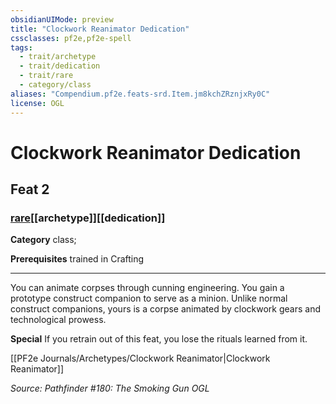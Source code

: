 ```yaml
---
obsidianUIMode: preview
title: "Clockwork Reanimator Dedication"
cssclasses: pf2e,pf2e-spell
tags:
  - trait/archetype
  - trait/dedication
  - trait/rare
  - category/class
aliases: "Compendium.pf2e.feats-srd.Item.jm8kchZRznjxRy0C"
license: OGL
---
```

# Clockwork Reanimator Dedication
## Feat 2
### [rare](rare "Rare Rarity Trait")[[archetype]][[dedication]]

**Category** class; 



**Prerequisites** trained in Crafting
* * *
You can animate corpses through cunning engineering. You gain a prototype construct companion to serve as a minion. Unlike normal construct companions, yours is a corpse animated by clockwork gears and technological prowess.

**Special** If you retrain out of this feat, you lose the rituals learned from it.

[[PF2e Journals/Archetypes/Clockwork Reanimator|Clockwork Reanimator]]

*Source: Pathfinder #180: The Smoking Gun*
*OGL*